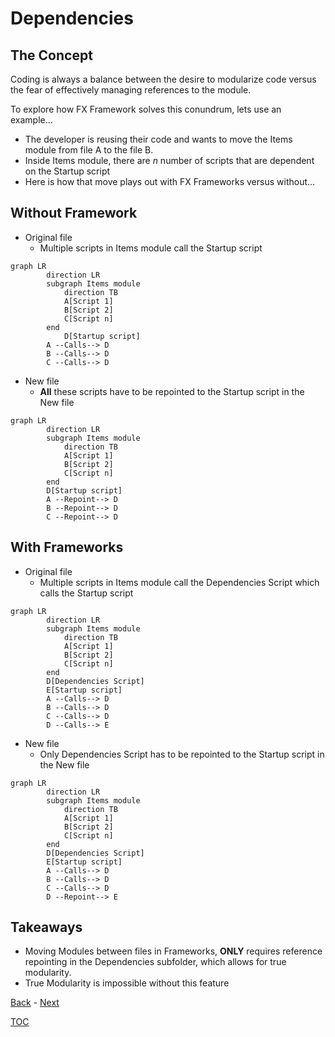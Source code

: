 # Dependencies

## The Concept

Coding is always a balance between the desire to modularize code versus the fear of effectively managing references to the module.

To explore how FX Framework solves this conundrum, lets use an example...

- The developer is reusing their code and wants to move the Items module from file A to the file B. 
- Inside Items module, there are *n* number of scripts that are dependent on the Startup script
- Here is how that move plays out with FX Frameworks versus without...

## Without Framework

- Original file
    - Multiple scripts in Items module call the Startup script

```mermaid
graph LR
        direction LR
        subgraph Items module
            direction TB
            A[Script 1]
            B[Script 2]
            C[Script n]
        end
            D[Startup script]
        A --Calls--> D
        B --Calls--> D
        C --Calls--> D
```
- New file
    - **All** these scripts have to be repointed to the Startup script in the New file

```mermaid
graph LR
        direction LR
        subgraph Items module
            direction TB
            A[Script 1]
            B[Script 2]
            C[Script n]
        end
        D[Startup script]
        A --Repoint--> D
        B --Repoint--> D
        C --Repoint--> D
```

## With Frameworks

- Original file
    - Multiple scripts in Items module call the Dependencies Script which calls the Startup script

```mermaid
graph LR
        direction LR
        subgraph Items module
            direction TB
            A[Script 1]
            B[Script 2]
            C[Script n]
        end
        D[Dependencies Script]
        E[Startup script]
        A --Calls--> D
        B --Calls--> D
        C --Calls--> D
        D --Calls--> E
```
- New file
    - Only Dependencies Script has to be repointed to the Startup script in the New file

```mermaid
graph LR
        direction LR
        subgraph Items module
            direction TB
            A[Script 1]
            B[Script 2]
            C[Script n]
        end
        D[Dependencies Script]
        E[Startup script]
        A --Calls--> D
        B --Calls--> D
        C --Calls--> D
        D --Repoint--> E
```

## Takeaways

- Moving Modules between files in Frameworks, **ONLY** requires reference repointing in the Dependencies subfolder, which allows for true modularity. 
- True Modularity is impossible without this feature

[Back](Introduction.md) - [Next](Script_Functions_And_Types.md)

[TOC](TOC.md)
